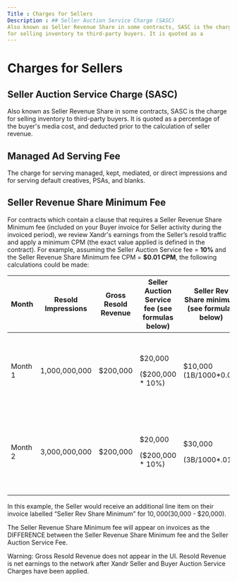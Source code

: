 ```yaml
---
Title : Charges for Sellers
Description : ## Seller Auction Service Charge (SASC)
Also known as Seller Revenue Share in some contracts, SASC is the charge
for selling inventory to third-party buyers. It is quoted as a
---
```



# Charges for Sellers





## Seller Auction Service Charge (SASC)

Also known as Seller Revenue Share in some contracts, SASC is the charge
for selling inventory to third-party buyers. It is quoted as a
percentage of the buyer's media cost, and deducted prior to the
calculation of seller revenue.



<div id="charges_for_sellers__section-76e241c5-9de9-4a4c-a6cd-226ed7172089"
>

## Managed Ad Serving Fee

The charge for serving managed, kept, mediated, or direct impressions
and for serving default creatives, PSAs, and blanks.



<div id="charges_for_sellers__section-e23ecb38-c00c-48da-be2b-935b9deeff2d"
>

## Seller Revenue Share Minimum Fee

For contracts which contain a clause that requires a Seller Revenue
Share Minimum fee (included on your Buyer invoice for Seller activity
during the invoiced period), we review Xandr's
earnings from the Seller’s resold traffic and apply a minimum CPM (the
exact value applied is defined in the contract). For example, assuming
the Seller Auction Service fee = **10%** and the Seller Revenue Share
Minimum fee CPM = **$0.01 CPM**, the following calculations could be
made:

<table
id="charges_for_sellers__table-22459f13-55a2-410b-b21d-9eee3033efe5"
class="table">
<thead class="thead">
<tr class="header row">
<th
id="charges_for_sellers__table-22459f13-55a2-410b-b21d-9eee3033efe5__entry__1"
class="entry">Month</th>
<th
id="charges_for_sellers__table-22459f13-55a2-410b-b21d-9eee3033efe5__entry__2"
class="entry">Resold Impressions</th>
<th
id="charges_for_sellers__table-22459f13-55a2-410b-b21d-9eee3033efe5__entry__3"
class="entry">Gross Resold Revenue</th>
<th
id="charges_for_sellers__table-22459f13-55a2-410b-b21d-9eee3033efe5__entry__4"
class="entry">Seller Auction Service fee (see formulas below)</th>
<th
id="charges_for_sellers__table-22459f13-55a2-410b-b21d-9eee3033efe5__entry__5"
class="entry">Seller Rev Share minimum (see formulas below)</th>
<th
id="charges_for_sellers__table-22459f13-55a2-410b-b21d-9eee3033efe5__entry__6"
class="entry">Seller Rev Share Minimum Fee Assessed (explanation)</th>
</tr>
</thead>
<tbody class="tbody">
<tr class="odd row">
<td class="entry"
headers="charges_for_sellers__table-22459f13-55a2-410b-b21d-9eee3033efe5__entry__1">Month
1</td>
<td class="entry"
headers="charges_for_sellers__table-22459f13-55a2-410b-b21d-9eee3033efe5__entry__2">1,000,000,000</td>
<td class="entry"
headers="charges_for_sellers__table-22459f13-55a2-410b-b21d-9eee3033efe5__entry__3">$200,000</td>
<td class="entry"
headers="charges_for_sellers__table-22459f13-55a2-410b-b21d-9eee3033efe5__entry__4"><p>$20,000</p>
<p>($200,000 * 10%)</p></td>
<td class="entry"
headers="charges_for_sellers__table-22459f13-55a2-410b-b21d-9eee3033efe5__entry__5">$10,000
(1B/1000*0.01)</td>
<td class="entry"
headers="charges_for_sellers__table-22459f13-55a2-410b-b21d-9eee3033efe5__entry__6"><p>$0
(since minimum commitment was met)</p>
<p>($10,000 &lt; $20,000)</p></td>
</tr>
<tr class="even row">
<td class="entry"
headers="charges_for_sellers__table-22459f13-55a2-410b-b21d-9eee3033efe5__entry__1">Month
2</td>
<td class="entry"
headers="charges_for_sellers__table-22459f13-55a2-410b-b21d-9eee3033efe5__entry__2">3,000,000,000</td>
<td class="entry"
headers="charges_for_sellers__table-22459f13-55a2-410b-b21d-9eee3033efe5__entry__3">$200,000</td>
<td class="entry"
headers="charges_for_sellers__table-22459f13-55a2-410b-b21d-9eee3033efe5__entry__4"><p>$20,000</p>
<p>($200,000 * 10%)</p></td>
<td class="entry"
headers="charges_for_sellers__table-22459f13-55a2-410b-b21d-9eee3033efe5__entry__5"><p>$30,000</p>
<p>(3B/1000*.01)</p></td>
<td class="entry"
headers="charges_for_sellers__table-22459f13-55a2-410b-b21d-9eee3033efe5__entry__6"><p>$10,000
(since minimum commitment was not met)</p>
<p>($30,000 - $20,000)</p></td>
</tr>
</tbody>
</table>

In this example, the Seller would receive an additional line item on
their invoice labelled “Seller Rev Share Minimum” for $10,000 ($30,000 -
$20,000).

The Seller Revenue Share Minimum fee will appear on invoices as the
DIFFERENCE between the Seller Revenue Share Minimum fee and the Seller
Auction Service Fee.

<div id="charges_for_sellers__p-6c47e43c-ce40-49ac-a466-6657e1d86f03"
>



Warning: Gross Resold Revenue does not
appear in the UI. Resold Revenue is net earnings to the network after
Xandr Seller and Buyer Auction Service Charges
have been applied.










